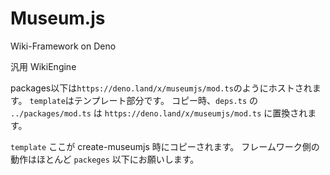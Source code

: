 # Museum.js
Wiki-Framework on Deno

汎用 WikiEngine

packages以下は`https://deno.land/x/museumjs/mod.ts`のようにホストされます。
`template`はテンプレート部分です。
コピー時、`deps.ts` の　`../packages/mod.ts` は `https://deno.land/x/museumjs/mod.ts` に置換されます。

`template`
ここが create-museumjs 時にコピーされます。
フレームワーク側の動作はほとんど `packeges` 以下にお願いします。